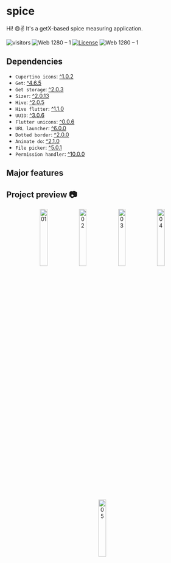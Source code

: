 # spice

Hi! 😄✌️ It's a getX-based spice measuring application.

![visitors](https://visitor-badge.glitch.me/badge?right_color=teal&page_id=vellt/GetX-Spice-Flutter) 
![Web 1280 – 1]( https://img.shields.io/badge/made%20with-flutter-blue?style=flat)
[![License](https://img.shields.io/badge/license-MIT-orange)](./LICENSE)
![Web 1280 – 1]( https://img.shields.io/badge/-open%20source-wheat)



## Dependencies
- `Cupertino icons`: <a target="_blank" href="https://pub.dev/packages/cupertino_icons/versions/1.0.2">^1.0.2</a>
- `Get`: <a target="_blank" href="https://pub.dev/packages/get">^4.6.5</a>
- `Get storage`: <a target="_blank" href="https://pub.dev/packages/get_storage">^2.0.3</a>
- `Sizer`: <a target="_blank" href="https://pub.dev/packages/sizer">^2.0.13</a>
- `Hive`: <a target="_blank" href="https://pub.dev/packages/hive/versions/2.0.5">^2.0.5</a>
- `Hive flutter`: <a target="_blank" href="https://pub.dev/packages/hive_flutter">^1.1.0</a>
- `UUID`: <a target="_blank" href="https://pub.dev/packages/uuid">^3.0.6</a>
- `Flutter unicons`: <a target="_blank" href="https://pub.dev/packages/flutter_unicons">^0.0.6</a>
- `URL launcher`: <a target="_blank" href="https://pub.dev/packages/url_launcher/versions/6.0.0">^6.0.0</a>
- `Dotted border`: <a target="_blank" href="https://pub.dev/packages/dotted_border">^2.0.0</a>
- `Animate do`: <a target="_blank" href="https://pub.dev/packages/animate_do">^2.1.0</a>
- `File picker`: <a target="_blank" href="https://pub.dev/packages/file_picker">^5.0.1</a>
- `Permission handler`: <a target="_blank" href="https://pub.dev/packages/permission_handler">^10.0.0</a>

## Major features

## Project preview 📷


<p align="center">
   <img width="19.6%" alt="01" src="https://user-images.githubusercontent.com/61885011/188321265-1507d8ac-46ef-4db5-962e-aa66f6438e8b.jpeg"> 
   <img width="19.6%" alt="02" src="https://user-images.githubusercontent.com/61885011/188321266-f1e34034-b28c-4913-9f61-bf6cea7096ac.jpeg"> 
   <img width="19.6%" alt="03" src="https://user-images.githubusercontent.com/61885011/188323153-6c680d01-ee65-44fd-a77f-51bf3dc8d3d8.jpeg"> 
   <img width="19.6%" alt="04" src="https://user-images.githubusercontent.com/61885011/188321271-d82462b6-2e76-4952-9205-26726d9d5874.jpeg"> 
   <img width="19.6%" alt="05" src="https://user-images.githubusercontent.com/61885011/188321264-fc7cfb91-f67c-4056-ba24-6d260cde65b3.jpeg"> 
</p>
